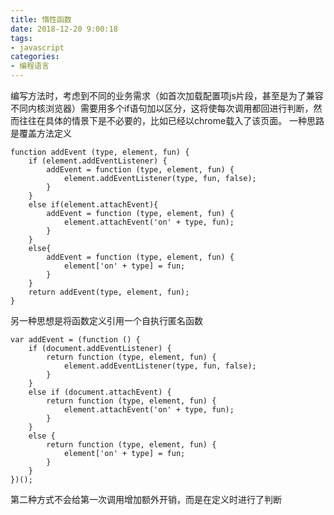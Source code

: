 ```yaml
---
title: 惰性函数
date: 2018-12-20 9:00:18
tags:
- javascript 
categories: 
- 编程语言
---
```

编写方法时，考虑到不同的业务需求（如首次加载配置项js片段，甚至是为了兼容不同内核浏览器）需要用多个if语句加以区分，这将使每次调用都回进行判断，然而往往在具体的情景下是不必要的，比如已经以chrome载入了该页面。
一种思路是覆盖方法定义
```
function addEvent (type, element, fun) {
    if (element.addEventListener) {
        addEvent = function (type, element, fun) {
            element.addEventListener(type, fun, false);
        }
    }
    else if(element.attachEvent){
        addEvent = function (type, element, fun) {
            element.attachEvent('on' + type, fun);
        }
    }
    else{
        addEvent = function (type, element, fun) {
            element['on' + type] = fun;
        }
    }
    return addEvent(type, element, fun);
}

```
另一种思想是将函数定义引用一个自执行匿名函数
```
var addEvent = (function () {
    if (document.addEventListener) {
        return function (type, element, fun) {
            element.addEventListener(type, fun, false);
        }
    }
    else if (document.attachEvent) {
        return function (type, element, fun) {
            element.attachEvent('on' + type, fun);
        }
    }
    else {
        return function (type, element, fun) {
            element['on' + type] = fun;
        }
    }
})();
```
第二种方式不会给第一次调用增加额外开销，而是在定义时进行了判断